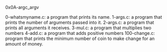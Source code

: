 0x0A-argc_argv

0-whatsmyname.c: a program that prints its name.
1-args.c: a program that prints the number of arguments passed into it.
2-args.c: a program that prints all arguments it receives.
3-mul.c: a program that multiplies two numbers
4-add.c: a program that adds positive numbers
100-change.c: program that prints the minimum number of coin to make change for an amount of money.